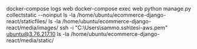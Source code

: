 docker-compose logs web
docker-compose exec web python manage.py collectstatic --noinput
ls -la /home/ubuntu/ecommerce-django-react/staticfiles/
ls -la /home/ubuntu/ecommerce-django-react/media/images/
ssh -i "C:\Users\sammo\.ssh\tesi-aws.pem" ubuntu@3.76.217.10
ls -la /home/ubuntu/ecommerce-django-react/media/static/